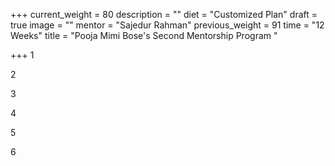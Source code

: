 +++
current_weight = 80
description = ""
diet = "Customized Plan"
draft = true
image = ""
mentor = "Sajedur Rahman"
previous_weight = 91
time = "12 Weeks"
title = "Pooja Mimi Bose's Second Mentorship Program "

+++
1

2

3

4

5

6